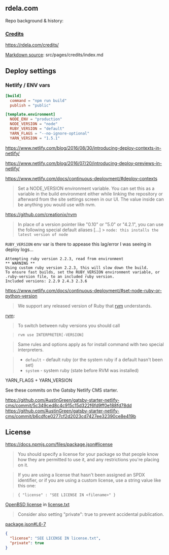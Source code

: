 ## rdela.com

Repo background & history:

### [Credits](https://rdela.com/credits/)

<https://rdela.com/credits/>

[Markdown source](src/pages/credits/index.md): src/pages/credits/index.md

## Deploy settings

### Netlify / ENV vars

```toml
[build]
  command = "npm run build"
  publish = "public"

[template.environment]
  NODE_ENV = "production"
  NODE_VERSION = "node"
  RUBY_VERSION = "default"
  YARN_FLAGS = "--no-ignore-optional"
  YARN_VERSION = "1.5.1"
```

https://www.netlify.com/blog/2016/08/30/introducing-deploy-contexts-in-netlify/

https://www.netlify.com/blog/2016/07/20/introducing-deploy-previews-in-netlify/

https://www.netlify.com/docs/continuous-deployment/#deploy-contexts

> Set a NODE_VERSION environment variable.
> You can set this as a variable in the build environment either
> while linking the repository or afterward from the site settings screen
> in our UI. The value inside can be anything you would use with nvm.

https://github.com/creationix/nvm

> In place of a version pointer like "0.10" or "5.0" or "4.2.1",
> you can use the following special default aliases
> […] > `node: this installs the latest version of node`

`RUBY_VERSION` env var is there to appease this lag/error I was seeing in deploy logs…

```
Attempting ruby version 2.2.3, read from environment
** WARNING **
Using custom ruby version 2.2.3, this will slow down the build.
To ensure fast builds, set the RUBY_VERSION environment variable, or .ruby-version file, to an included ruby version.
Included versions: 2.2.9 2.4.3 2.3.6
```

https://www.netlify.com/docs/continuous-deployment/#set-node-ruby-or-python-version

> We support any released version of Ruby that [rvm](https://github.com/rvm/rvm) understands.

[rvm](https://github.com/rvm/rvm):

> To switch between ruby versions you should call

> `rvm use INTERPRETER[-VERSION]`

> Same rules and options apply as for install command with two special interpreters.

> * `default` - default ruby (or the system ruby if a default hasn't been set)
> * `system` - system ruby (state before RVM was installed)

YARN_FLAGS + YARN_VERSION

See these commits on the Gatsby Netlify CMS starter.

https://github.com/AustinGreen/gatsby-starter-netlify-cms/commit/5c349ced8c4c915c15d322f6fd9ff0e188fd78dd
https://github.com/AustinGreen/gatsby-starter-netlify-cms/commit/b6cdfce0277cf2d2023cd7427ee32390ce8e419b

## License

https://docs.npmjs.com/files/package.json#license

> You should specify a license for your package so that people know how they are permitted to use it, and any restrictions you're placing on it.

> If you are using a license that hasn't been assigned an SPDX identifier, or if you are using a custom license, use a string value like this one:

> `{ "license" : "SEE LICENSE IN <filename>" }`

[OpenBSD license](https://en.wikipedia.org/wiki/ISC_license#OpenBSD_license)
in [license.txt](license.txt)

> Consider also setting "private": true to prevent accidental publication.

[package.json#L6-7](package.json#L6-7)

```json
{
  "license": "SEE LICENSE IN license.txt",
  "private": true
}
```
